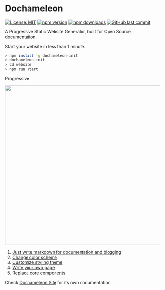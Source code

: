 # Dochameleon

[![License: MIT](https://img.shields.io/badge/License-MIT-yellow.svg)](https://opensource.org/licenses/MIT)
[![npm version](https://badge.fury.io/js/dochameleon.svg)](https://badge.fury.io/js/dochameleon)
[![npm downloads](https://img.shields.io/npm/dm/dochameleon.svg)](https://www.npmjs.com/package/dochameleon)
[![GitHub last commit](https://img.shields.io/github/last-commit/richardzcode/Dochameleon.svg)]()

A Progressive Static Website Generator, built for Open Source documentation.

Start your website in less than 1 minute.

```bash
> npm install -g dochameleon-init
> dochameleon-init
> cd website
> npm run start
```

Progressive

<img src="docs/img/progressive.png" width="520px" />

1. [Just write markdown for documentation and blogging](http://dochameleon.io/docs/guide_site_creation.html)
2. [Change color scheme](http://dochameleon.io/docs/guide_color_scheme.html)
3. [Customize styling theme](http://dochameleon.io/docs/guide_theme.html)
4. [Write your own page](http://dochameleon.io/docs/guide_react.html)
5. [Replace core components](http://dochameleon.io/docs/guide_core.html)

Check [Dochameleon Site](http://dochameleon.io/) for its own documentation.

